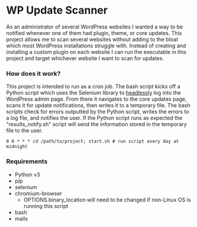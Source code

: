 # WP Update Scanner
As an administrator of several WordPress websites I wanted a way to be notified whenever one of them had plugin, theme, or core updates.
This project allows me to scan several websites without adding to the bloat which most WordPress installations struggle with. Instead of creating and installing a custom plugin on each website I can run the executable in this project and target whichever website I want to scan for updates.

### How does it work?
This project is intended to run as a cron job. The bash script kicks off a Python script which uses the Selenium library to [headlessly](https://en.wikipedia.org/wiki/Headless_browser) log into the WordPress admin page. From there it navigates to the core updates page, scans it for update notifications, then writes it to a temporary file. The bash scripts check for errors outputted by the Python script, writes the errors to a log file, and notifies the user. If the Python script runs as expected the "results_notify.sh" script will send the information stored in the temporary file to the user.

```
0 0 * * * cd /path/to/project; start.sh # run script every day at midnight
````

### Requirements
* Python v3
* pip
* selenium
* chromium-browser
    * OPTIONS.binary_location will need to be changed if non-Linux OS is running this script
* bash
* mailx
